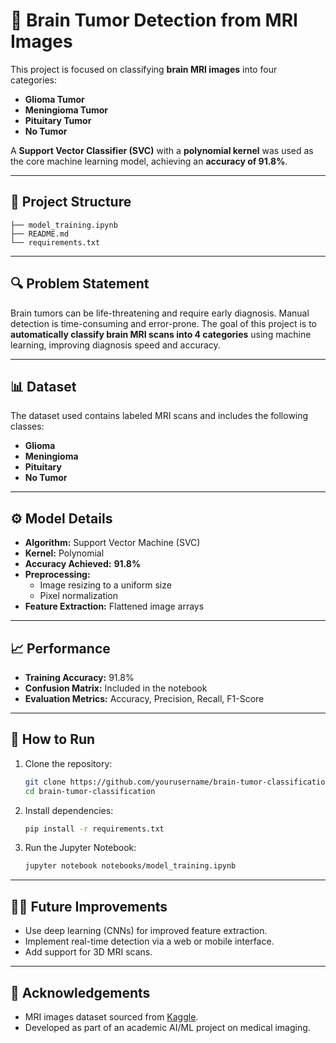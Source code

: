 # 🧠 Brain Tumor Detection from MRI Images

This project is focused on classifying **brain MRI images** into four categories:

- **Glioma Tumor**
- **Meningioma Tumor**
- **Pituitary Tumor**
- **No Tumor**

A **Support Vector Classifier (SVC)** with a **polynomial kernel** was used as the core machine learning model, achieving an **accuracy of 91.8%**.

---

## 📁 Project Structure

```
├── model_training.ipynb
├── README.md
└── requirements.txt
```

---

## 🔍 Problem Statement

Brain tumors can be life-threatening and require early diagnosis. Manual detection is time-consuming and error-prone. The goal of this project is to **automatically classify brain MRI scans into 4 categories** using machine learning, improving diagnosis speed and accuracy.

---

## 📊 Dataset

The dataset used contains labeled MRI scans and includes the following classes:

- **Glioma**
- **Meningioma**
- **Pituitary**
- **No Tumor**

---

## ⚙️ Model Details

- **Algorithm:** Support Vector Machine (SVC)
- **Kernel:** Polynomial
- **Accuracy Achieved:** **91.8%**
- **Preprocessing:**
  - Image resizing to a uniform size
  - Pixel normalization
- **Feature Extraction:** Flattened image arrays

---

## 📈 Performance

- **Training Accuracy:** 91.8%
- **Confusion Matrix:** Included in the notebook
- **Evaluation Metrics:** Accuracy, Precision, Recall, F1-Score

---

## 🧪 How to Run

1. Clone the repository:

   ```bash
   git clone https://github.com/yourusername/brain-tumor-classification.git
   cd brain-tumor-classification
   ```

2. Install dependencies:

   ```bash
   pip install -r requirements.txt
   ```

3. Run the Jupyter Notebook:

   ```bash
   jupyter notebook notebooks/model_training.ipynb
   ```

---

## 👷‍♂️ Future Improvements

- Use deep learning (CNNs) for improved feature extraction.
- Implement real-time detection via a web or mobile interface.
- Add support for 3D MRI scans.

---

## 🙌 Acknowledgements

- MRI images dataset sourced from [Kaggle](https://www.kaggle.com/datasets/masoudnickparvar/brain-tumor-mri-dataset).
- Developed as part of an academic AI/ML project on medical imaging.

